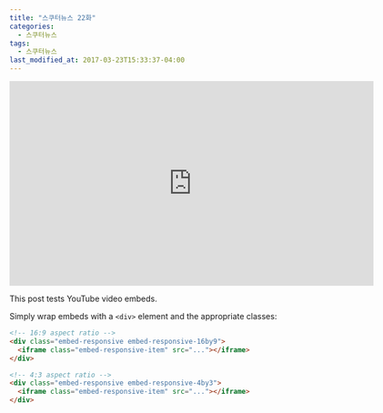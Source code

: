 ```yaml
---
title: "스쿠터뉴스 22화"
categories:
  - 스쿠터뉴스
tags:
  - 스쿠터뉴스
last_modified_at: 2017-03-23T15:33:37-04:00
---
```


<div class="embed-responsive embed-responsive-16by9">
  <iframe class="embed-responsive-item" width="640" height="360" src="https://www.youtube.com/watch?v=1rQyYSx0_H0&t=5s" frameborder="0" allowfullscreen></iframe>
</div>

This post tests YouTube video embeds.

Simply wrap embeds with a `<div>` element and the appropriate classes:

```html
<!-- 16:9 aspect ratio -->
<div class="embed-responsive embed-responsive-16by9">
  <iframe class="embed-responsive-item" src="..."></iframe>
</div>

<!-- 4:3 aspect ratio -->
<div class="embed-responsive embed-responsive-4by3">
  <iframe class="embed-responsive-item" src="..."></iframe>
</div>
```
